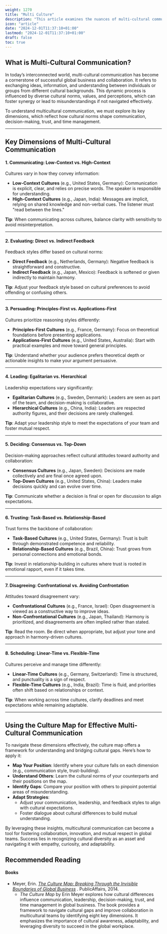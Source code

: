 ```yaml
---
weight: 1270
title: "Multi Culture"
description: "This article examines the nuances of multi-cultural communication and its key components."
icon: "article"
date: "2024-12-01T11:37:10+01:00"
lastmod: "2024-12-01T11:37:10+01:00"
draft: false
toc: true
---
```

## What is Multi-Cultural Communication?

In today’s interconnected world, multi-cultural communication has become a cornerstone of successful global business and collaboration. It refers to exchanging ideas, information, and understanding between individuals or groups from different cultural backgrounds. This dynamic process is influenced by diverse cultural norms, values, and perceptions, which can foster synergy or lead to misunderstandings if not navigated effectively.

To understand multicultural communication, we must explore its key dimensions, which reflect how cultural norms shape communication, decision-making, trust, and time management.

---

## Key Dimensions of Multi-Cultural Communication

#### 1. Communicating: Low-Context vs. High-Context

Cultures vary in how they convey information:

* **Low-Context Cultures** (e.g., United States, Germany): Communication is explicit, clear, and relies on precise words. The speaker is responsible for understanding.
* **High-Context Cultures** (e.g., Japan, India): Messages are implicit, relying on shared knowledge and non-verbal cues. The listener must "read between the lines."

**Tip**: When communicating across cultures, balance clarity with sensitivity to avoid misinterpretation.

---

#### 2. Evaluating: Direct vs. Indirect Feedback

Feedback styles differ based on cultural norms:

* **Direct Feedback** (e.g., Netherlands, Germany): Negative feedback is straightforward and constructive.
* **Indirect Feedback** (e.g., Japan, Mexico): Feedback is softened or given indirectly to maintain harmony.

**Tip**: Adjust your feedback style based on cultural preferences to avoid offending or confusing others.

---

#### 3. Persuading: Principles-First vs. Applications-First

Cultures prioritize reasoning styles differently:

* **Principles-First Cultures** (e.g., France, Germany): Focus on theoretical foundations before presenting applications.
* **Applications-First Cultures** (e.g., United States, Australia): Start with practical examples and move toward general principles.

**Tip**: Understand whether your audience prefers theoretical depth or actionable insights to make your argument persuasive.

---

#### 4. Leading: Egalitarian vs. Hierarchical

Leadership expectations vary significantly:

* **Egalitarian Cultures** (e.g., Sweden, Denmark): Leaders are seen as part of the team, and decision-making is collaborative.
* **Hierarchical Cultures** (e.g., China, India): Leaders are respected authority figures, and their decisions are rarely challenged.

**Tip**: Adapt your leadership style to meet the expectations of your team and foster mutual respect.

---

#### 5. Deciding: Consensus vs. Top-Down

Decision-making approaches reflect cultural attitudes toward authority and collaboration:

* **Consensus Cultures** (e.g., Japan, Sweden): Decisions are made collectively and are final once agreed upon.
* **Top-Down Cultures** (e.g., United States, China): Leaders make decisions quickly and can evolve over time.

**Tip**: Communicate whether a decision is final or open for discussion to align expectations.

---

#### 6. Trusting: Task-Based vs. Relationship-Based

Trust forms the backbone of collaboration:

* **Task-Based Cultures** (e.g., United States, Germany): Trust is built through demonstrated competence and reliability.
* **Relationship-Based Cultures** (e.g., Brazil, China): Trust grows from personal connections and emotional bonds.

**Tip**: Invest in relationship-building in cultures where trust is rooted in emotional rapport, even if it takes time.

---

#### 7. Disagreeing: Confrontational vs. Avoiding Confrontation

Attitudes toward disagreement vary:

* **Confrontational Cultures** (e.g., France, Israel): Open disagreement is viewed as a constructive way to improve ideas.
* **Non-Confrontational Cultures** (e.g., Japan, Thailand): Harmony is prioritized, and disagreements are often implied rather than stated.

**Tip**: Read the room. Be direct when appropriate, but adjust your tone and approach in harmony-driven cultures.

---

#### 8. Scheduling: Linear-Time vs. Flexible-Time

Cultures perceive and manage time differently:

* **Linear-Time Cultures** (e.g., Germany, Switzerland): Time is structured, and punctuality is a sign of respect.
* **Flexible-Time Cultures** (e.g., India, Brazil): Time is fluid, and priorities often shift based on relationships or context.

**Tip**: When working across time cultures, clarify deadlines and meet expectations while remaining adaptable.

---

## Using the Culture Map for Effective Multi-Cultural Communication

To navigate these dimensions effectively, the culture map offers a framework for understanding and bridging cultural gaps. Here’s how to apply it:

* **Map Your Position**: Identify where your culture falls on each dimension (e.g., communication style, trust-building).
* **Understand Others**: Learn the cultural norms of your counterparts and their positions on the map.
* **Identify Gaps**: Compare your position with others to pinpoint potential areas of misunderstanding.
* **Adapt Strategies**:
  * Adjust your communication, leadership, and feedback styles to align with cultural expectations.
  * Foster dialogue about cultural differences to build mutual understanding.

By leveraging these insights, multicultural communication can become a tool for fostering collaboration, innovation, and mutual respect in global teams. Success lies in recognizing cultural diversity as an asset and navigating it with empathy, curiosity, and adaptability.

## Recommended Reading

#### Books

* Meyer, Erin. *[The Culture Map: Breaking Through the Invisible Boundaries of Global Business](https://erinmeyer.com/books/the-culture-map/)* . PublicAffairs, 2014.
  * *The Culture Map* by Erin Meyer explores how cultural differences influence communication, leadership, decision-making, trust, and time management in global business. The book provides a framework to navigate cultural gaps and improve collaboration in multicultural teams by identifying eight key dimensions. It emphasizes the importance of cultural awareness, adaptability, and leveraging diversity to succeed in the global workplace.
